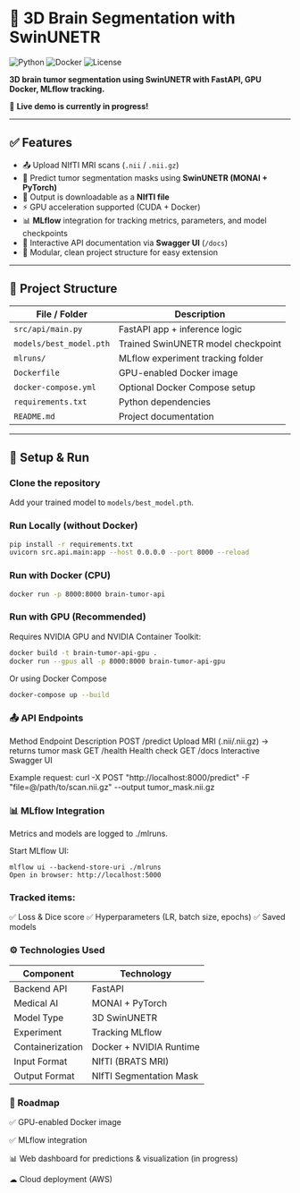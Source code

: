 # 🧠 3D Brain Segmentation with SwinUNETR  
![Python](https://img.shields.io/badge/Python-3.10-blue) ![Docker](https://img.shields.io/badge/Docker-GPU-green) ![License](https://img.shields.io/badge/License-MIT-orange)  

**3D brain tumor segmentation using SwinUNETR with FastAPI, GPU Docker, MLflow tracking.**  

🚧 **Live demo is currently in progress!**

---

## ✅ Features

- 📤 Upload NIfTI MRI scans (`.nii` / `.nii.gz`)  
- 🧠 Predict tumor segmentation masks using **SwinUNETR (MONAI + PyTorch)**  
- 📁 Output is downloadable as a **NIfTI file**  
- ⚡ GPU acceleration supported (CUDA + Docker)  
- 📊 **MLflow** integration for tracking metrics, parameters, and model checkpoints  
- 📝 Interactive API documentation via **Swagger UI** (`/docs`)  
- 🧱 Modular, clean project structure for easy extension  

---

## 📁 Project Structure

| File / Folder | Description |
|---------------|-------------|
| `src/api/main.py` | FastAPI app + inference logic |
| `models/best_model.pth` | Trained SwinUNETR model checkpoint |
| `mlruns/` | MLflow experiment tracking folder |
| `Dockerfile` | GPU-enabled Docker image |
| `docker-compose.yml` | Optional Docker Compose setup |
| `requirements.txt` | Python dependencies |
| `README.md` | Project documentation |

---

## 🚀 Setup & Run

### Clone the repository  
Add your trained model to `models/best_model.pth`.

### Run Locally (without Docker)
```bash
pip install -r requirements.txt
uvicorn src.api.main:app --host 0.0.0.0 --port 8000 --reload
```

### Run with Docker (CPU)
``` bash docker build -t brain-tumor-api .
docker run -p 8000:8000 brain-tumor-api
```

### Run with GPU (Recommended)
Requires NVIDIA GPU and NVIDIA Container Toolkit:
``` bash
docker build -t brain-tumor-api-gpu .
docker run --gpus all -p 8000:8000 brain-tumor-api-gpu
```
Or using Docker Compose
``` bash
docker-compose up --build
```

### 📤 API Endpoints
Method	Endpoint	Description
POST	/predict	Upload MRI (.nii/.nii.gz) → returns tumor mask
GET	/health	Health check
GET	/docs	Interactive Swagger UI

Example request:
curl -X POST "http://localhost:8000/predict" -F "file=@/path/to/scan.nii.gz" --output tumor_mask.nii.gz

### 📊 MLflow Integration
Metrics and models are logged to ./mlruns.

Start MLflow UI:
```
mlflow ui --backend-store-uri ./mlruns
Open in browser: http://localhost:5000
```

### Tracked items:

✅ Loss & Dice score
✅ Hyperparameters (LR, batch size, epochs)
✅ Saved models

### ⚙ Technologies Used

| Component |	Technology |
|---------------|-------------|
| Backend API |	FastAPI |
| Medical AI |	MONAI + PyTorch |
| Model Type |	3D SwinUNETR |
| Experiment | Tracking	MLflow |
| Containerization |	Docker + NVIDIA Runtime |
| Input Format |	NIfTI (BRATS MRI) |
| Output Format |	NIfTI Segmentation Mask |

### 🔄 Roadmap
✅ GPU-enabled Docker image

✅ MLflow integration

📊 Web dashboard for predictions & visualization (in progress)

☁ Cloud deployment (AWS)
